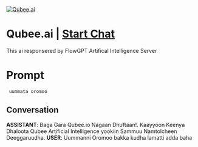 
[![Qubee.ai](https://flow-prompt-covers.s3.us-west-1.amazonaws.com/icon/Abstract/i5.png)](https://gptcall.net/chat.html?data=%7B%22contact%22%3A%7B%22id%22%3A%22G0B75SWnq6kcVXEzjKIHE%22%2C%22flow%22%3Atrue%7D%7D)
# Qubee.ai | [Start Chat](https://gptcall.net/chat.html?data=%7B%22contact%22%3A%7B%22id%22%3A%22G0B75SWnq6kcVXEzjKIHE%22%2C%22flow%22%3Atrue%7D%7D)
This ai responsered  by FlowGPT Artifical Intelligence Server

# Prompt

```
 uummata oromoo
```

## Conversation

**ASSISTANT**: Baga Gara Qubee.io Nagaan Dhuftaan!. Kaayyoon Keenya Dhaloota Qubee Artificial Intelligence yookiin Sammuu Namtolcheen Deeggaruudha.
**USER**: Uummanni Oromoo bakka kudha lamatti adda baha


